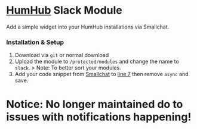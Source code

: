 # [HumHub](https://humhub.org/) Slack Module
Add a simple widget into your HumHub installations via Smallchat.

### Installation & Setup
1. Download via `git` or normal download
2. Upload the module to `/protected/modules` and change the name to `slack`. > Note: To better sort your modules.
3. Add your code snippet from [Smallchat](https://small.chat/) to [line 7](/widgets/views/slackframe.php#L7) then remove `async` and save.

# Notice: No longer maintained do to issues with notifications happening!
